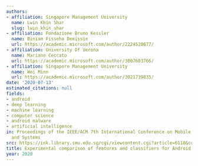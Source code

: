 ```yaml
---
authors:
- affiliation: Singapore Management University
  name: Lwin Khin Shar
  slug: lwin_khin_shar
- affiliation: Fondazione Bruno Kessler
  name: Biniam Fisseha Demissie
  url: https://academic.microsoft.com/author/2224528677/
- affiliation: University Of Verona
  name: Mariano Ceccato
  url: https://academic.microsoft.com/author/3007603766/
- affiliation: Singapore Management University
  name: Wei Minn
  url: https://academic.microsoft.com/author/3021739835/
date: '2020-07-13'
estimated_citations: null
fields:
- android
- deep learning
- machine learning
- computer science
- android malware
- artificial intelligence
in: Proceedings of the IEEE/ACM 7th International Conference on Mobile Software Engineering
  and Systems
src: https://ink.library.smu.edu.sg/cgi/viewcontent.cgi?article=6118&context=sis_research
title: Experimental comparison of features and classifiers for Android malware detection
year: 2020
---
```

